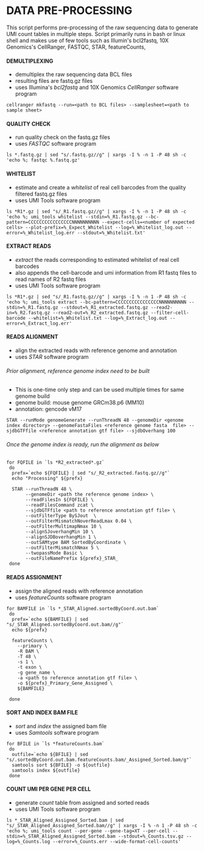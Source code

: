 # DATA PRE-PROCESSING

This script performs pre-processing of the raw sequencing data to generate UMI count tables in multiple steps. Script primarily runs in bash or linux shell and makes use of few tools such as Illumin's bcl2fastq, 10X Genomics's CellRanger, FASTQC, STAR, featureCounts, 



#### DEMULTIPLEXING

* demultiplex the raw sequencing data BCL files
* resulting files are fastq.gz files
* uses Illumina's *bcl2fastq* and 10X Genomics *CellRanger* software program
```shell
cellranger mkfastq --run=<path to BCL files> --samplesheet=<path to sample sheet>
```



#### QUALITY CHECK

* run quality check on the fastq.gz files
* uses *FASTQC* software program
```shell
ls *.fastq.gz | sed "s/.fastq.gz//g" | xargs -I % -n 1 -P 48 sh -c 'echo %; fastqc %.fastq.gz'
```



#### WHITELIST

* estimate and create a *whitelist* of real cell barcodes from the quality filtered fastq.gz files
* uses UMI Tools software program
```shell
ls *R1*.gz | sed "s/_R1.fastq.gz//g" | xargs -I % -n 1 -P 48 sh -c 'echo %; umi_tools whitelist --stdin=%_R1.fastq.gz --bc-pattern=CCCCCCCCCCCCCCCCNNNNNNNNNN --expect-cells=<number of expected cells> --plot-prefix=%_Expect_Whitelist --log=%_Whitelist_log.out --error=%_Whitelist_log.err --stdout=%_Whitelist.txt'
```



#### EXTRACT READS

* *extract* the reads corresponding to estimated whitelist of real cell barcodes
* also appends the cell-barcode and umi information from R1 fastq files to read names of R2 fastq files
* uses UMI Tools software program
```shell
ls *R1*.gz | sed "s/_R1.fastq.gz//g" | xargs -I % -n 1 -P 48 sh -c 'echo %; umi_tools extract --bc-pattern=CCCCCCCCCCCCCCCCNNNNNNNNNN --stdin=%_R1.fastq.gz --stdout=%_R1_extracted.fastq.gz --read2-in=%_R2.fastq.gz --read2-out=%_R2_extracted.fastq.gz --filter-cell-barcode --whitelist=%_Whitelist.txt --log=%_Extract_log.out --error=%_Extract_log.err'
```



#### READS ALIGNMENT

* align the extracted reads with reference genome and annotation
* uses *STAR* software program



###### Prior alignment, reference genome index need to be built

- This is one-time only step and can be used multiple times for same genome build
- genome build: mouse genome GRCm38.p6 (MM10)
- annotation: gencode vM17
```shell
STAR --runMode genomeGenerate --runThreadN 48 --genomeDir <genome index directory> --genomeFastaFiles <reference genome fasta  file> --sjdbGTFfile <reference annotation gtf file> --sjdbOverhang 100
```



###### Once the genome index is ready, run the alignment as below

```shell
for FQFILE in `ls *R2_extracted*.gz`
 do
  prefx=`echo ${FQFILE} | sed "s/_R2_extracted.fastq.gz//g"`
  echo "Processing" ${prefx}

  STAR --runThreadN 48 \
       --genomeDir <path the reference genome index> \
       --readFilesIn ${FQFILE} \
       --readFilesCommand zcat \
       --sjdbGTFfile <path to reference annotation gtf file> \
       --outFilterType BySJout  \
       --outFilterMismatchNoverReadLmax 0.04 \
       --outFilterMultimapNmax 10 \
       --alignSJoverhangMin 10 \
       --alignSJDBoverhangMin 1 \
       --outSAMtype BAM SortedByCoordinate \
       --outFilterMismatchNmax 5 \
       --twopassMode Basic \
       --outFileNamePrefix ${prefx}_STAR_
 done
```



#### READS ASSIGNMENT 

* assign the aligned reads with reference annotation
* uses *featureCounts* software program
```shell
for BAMFILE in `ls *_STAR_Aligned.sortedByCoord.out.bam`
 do
  prefx=`echo ${BAMFILE} | sed "s/_STAR_Aligned.sortedByCoord.out.bam//g"`
  echo ${prefx}
  
  featureCounts \
    --primary \
    -R BAM \
    -T 48 \
    -s 1 \
    -t exon \
    -g gene_name \
    -a <path to reference annotation gtf file> \
    -o ${prefx}_Primary_Gene_Assigned \
    ${BAMFILE}

 done
```



#### SORT AND INDEX BAM FILE

* *sort* and *index* the assigned bam file
* uses *Samtools* software program
```shell
for BFILE in `ls *featureCounts.bam` 
 do
  outfile=`echo ${BFILE} | sed "s/.sortedByCoord.out.bam.featureCounts.bam/_Assigned_Sorted.bam/g"` 
  samtools sort ${BFILE} -o ${outfile}
  samtools index ${outfile}
 done
```



#### COUNT UMI PER GENE PER CELL

* generate *count* table from assigned and sorted reads
* uses UMI Tools software program
```shell
ls *_STAR_Aligned_Assigned_Sorted.bam | sed "s/_STAR_Aligned_Assigned_Sorted.bam//g" | xargs -I % -n 1 -P 48 sh -c 'echo %; umi_tools count --per-gene --gene-tag=XT --per-cell --stdin=%_STAR_Aligned_Assigned_Sorted.bam --stdout=%_Counts.tsv.gz --log=%_Counts.log --error=%_Counts.err --wide-format-cell-counts'
```


